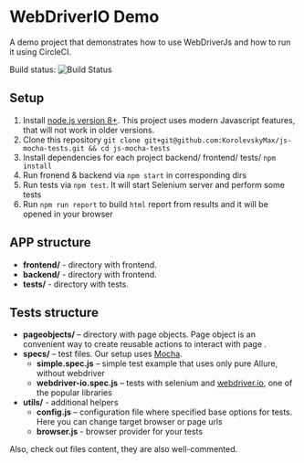 # WebDriverIO Demo

A demo project that demonstrates how to use WebDriverJs and how to run it using CircleCI.

Build status: ![Build Status](https://circleci.com/gh/alisterscott/webdriver-js-demo.svg?style=shield)

## Setup

1. Install [node.js version 8+](https://nodejs.org/). This project uses modern Javascript features, that will not work in older versions.
2. Clone this repository `git clone git+git@github.com:KorolevskyMax/js-mocha-tests.git && cd js-mocha-tests`
3. Install dependencies for each project backend/ frontend/ tests/ `npm install`
4. Run fronend & backend via `npm start` in corresponding dirs
5. Run tests via `npm test`. It will start Selenium server and perform some tests
6. Run `npm run report` to build `html` report from results and it will be
opened in your browser

## APP structure
* **frontend/** - directory with frontend.
* **backend/** - directory with frontend.
* **tests/** - directory with tests.

## Tests structure

* **pageobjects/** – directory with page objects. Page object is an convenient way to create reusable actions to interact with page .
* **specs/** – test files. Our setup uses [Mocha].
    * **simple.spec.js** – simple test example that uses only pure Allure, without webdriver
    * **webdriver-io.spec.js** – tests with selenium and [webdriver.io], one of the popular libraries
* **utils/** - additional helpers
    * **config.js** – configuration file where specified base options for tests. Here you can change target browser or page urls
    * **browser.js** - browser provider for your tests

Also, check out files content, they are also well-commented.

[allure-cli]: https://github.com/allure-framework/allure-cli
[Mocha]: http://mochajs.org
[webdriver.io]: http://webdriver.io/